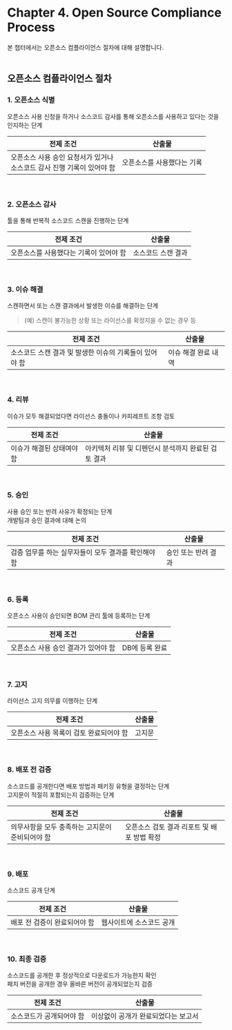 # Chapter 4. Open Source Compliance Process
본 챕터에서는 오픈소스 컴플라이언스 절차에 대해 설명합니다.
<br>
<br>

## 오픈소스 컴플라이언스 절차
### 1. 오픈소스 식별
오픈소스 사용 신청을 하거나 소스코드 감사를 통해 오픈소스를 사용하고 있다는 것을 인지하는 단계

| 전제 조건 | 산출물 |
|--|--|
| 오픈소스 사용 승인 요청서가 있거나 <br> 소스코드 감사 진행 기록이 있어야 함 | 오픈소스를 사용했다는 기록 |
<br>

### 2. 오픈소스 감사
툴을 통해 반복적 소스코드 스캔을 진행하는 단계

| 전제 조건 | 산출물 |
|--|--|
| 오픈소스를 사용했다는 기록이 있어야 함 | 소스코드 스캔 결과 |
<br>

### 3. 이슈 해결
스캔하면서 또는 스캔 결과에서 발생한 이슈를 해결하는 단계

> (예) 스캔이 불가능한 상황 또는 라이선스를 확정지을 수 없는 경우 등

| 전제 조건 | 산출물 |
|--|--|
| 소스코드 스캔 결과 및 발생한 이슈의 기록들이 있어야 함 | 이슈 해결 완료 내역 |
<br>

### 4. 리뷰
이슈가 모두 해결되었다면 라이선스 충돌이나 카피레프트 조항 검토

| 전제 조건 | 산출물 |
|--|--|
| 이슈가 해결된 상태여야 함 | 아키텍처 리뷰 및 디펜던시 분석까지 완료된 검토 결과 |
<br>

### 5. 승인
사용 승인 또는 반려 사유가 확정되는 단계 <br> 개발팀과 승인 결과에 대해 논의

| 전제 조건 | 산출물 |
|--|--|
| 검증 업무를 하는 실무자들이 모두 결과를 확인해야 함 | 승인 또는 반려 결과 |
<br>

### 6. 등록
오픈소스 사용이 승인되면 BOM 관리 툴에 등록하는 단계

| 전제 조건 | 산출물 |
|--|--|
| 오픈소스 사용 승인 결과가 있어야 함 | DB에 등록 완료 |
<br>

### 7. 고지
라이선스 고지 의무를 이행하는 단계

| 전제 조건 | 산출물 |
|--|--|
| 오픈소스 사용 목록이 검토 완료되어야 함 | 고지문 |
<br>

### 8. 배포 전 검증
소스코드를 공개한다면 배포 방법과 패키징 유형을 결정하는 단계 <br> 고지문이 적절히 포함되는지 검증하는 단계

| 전제 조건 | 산출물 |
|--|--|
| 의무사항을 모두 충족하는 고지문이 준비되어야 함 | 오픈소스 검토 결과 리포트 및 배포 방법 확정 |
<br>

### 9. 배포
소스코드 공개 단계

| 전제 조건 | 산출물 |
|--|--|
| 배포 전 검증이 완료되어야 함 | 웹사이트에 소스코드 공개 |
<br>

### 10. 최종 검증
소스코드를 공개한 후 정상적으로 다운로드가 가능한지 확인 <br> 패치 버전을 공개한 경우 올바른 버전이 공개되었는지 검증

| 전제 조건 | 산출물 |
|--|--|
| 소스코드가 공개되어야 함 | 이상없이 공개가 완료되었다는 보고서 |
